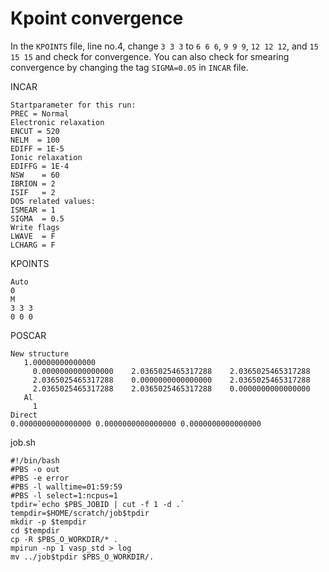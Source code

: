 # Kpoint convergence

In the `KPOINTS` file, line no.4, change `3 3 3` to `6 6 6`, `9 9 9`, `12 12 12`, and `15 15 15` and check for convergence.
You can also check for smearing convergence by changing the tag `SIGMA=0.05` in `INCAR` file.

INCAR
```
Startparameter for this run:
PREC = Normal
Electronic relaxation
ENCUT = 520
NELM  = 100
EDIFF = 1E-5
Ionic relaxation
EDIFFG = 1E-4
NSW    = 60
IBRION = 2
ISIF   = 2
DOS related values:
ISMEAR = 1
SIGMA  = 0.5
Write flags
LWAVE  = F
LCHARG = F
```

KPOINTS
```
Auto
0
M
3 3 3
0 0 0
```

POSCAR
```
New structure
   1.00000000000000
     0.0000000000000000    2.0365025465317288    2.0365025465317288
     2.0365025465317288    0.0000000000000000    2.0365025465317288
     2.0365025465317288    2.0365025465317288    0.0000000000000000
   Al
     1
Direct
0.0000000000000000 0.0000000000000000 0.0000000000000000
```

job.sh
```
#!/bin/bash
#PBS -o out
#PBS -e error
#PBS -l walltime=01:59:59
#PBS -l select=1:ncpus=1
tpdir=`echo $PBS_JOBID | cut -f 1 -d .`
tempdir=$HOME/scratch/job$tpdir
mkdir -p $tempdir
cd $tempdir
cp -R $PBS_O_WORKDIR/* .
mpirun -np 1 vasp_std > log
mv ../job$tpdir $PBS_O_WORKDIR/.
```
